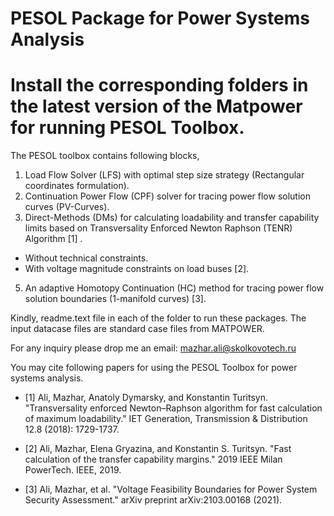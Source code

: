 # PESOL Package for Power Systems Analysis 
# Install the corresponding folders in the latest version of the Matpower for running PESOL Toolbox. 

The PESOL toolbox contains following blocks,

1) Load Flow Solver (LFS) with optimal step size strategy (Rectangular coordinates formulation).
2) Continuation Power Flow (CPF) solver for tracing power flow solution curves (PV-Curves).
3) Direct-Methods (DMs) for calculating loadability and transfer capability limits based on Transversality Enforced Newton Raphson (TENR) Algorithm [1] .
  * Without technical constraints.
  * With voltage magnitude constraints on load buses [2]. 
5) An adaptive Homotopy Continuation (HC) method for tracing power flow solution boundaries (1-manifold curves) [3].

Kindly, readme.text file in each of the folder to run these packages. 
The input datacase files are standard case files from MATPOWER.

For any inquiry please drop me an email:  mazhar.ali@skolkovotech.ru


You may cite following papers for using the PESOL Toolbox for power systems analysis.

* [1] Ali, Mazhar, Anatoly Dymarsky, and Konstantin Turitsyn. "Transversality enforced Newton–Raphson algorithm for fast calculation of maximum loadability." IET Generation, Transmission & Distribution 12.8 (2018): 1729-1737.

* [2] Ali, Mazhar, Elena Gryazina, and Konstantin S. Turitsyn. "Fast calculation of the transfer capability margins." 2019 IEEE Milan PowerTech. IEEE, 2019.

* [3] Ali, Mazhar, et al. "Voltage Feasibility Boundaries for Power System Security Assessment." arXiv preprint arXiv:2103.00168 (2021).
